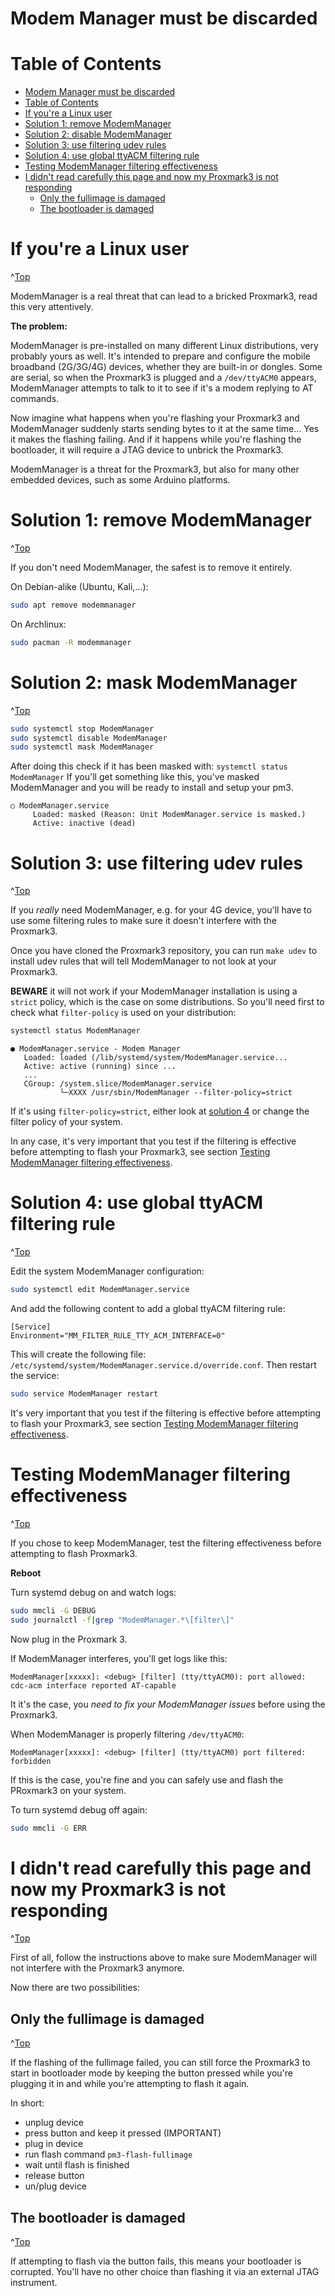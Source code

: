 
<a id="Top"></a>

# Modem Manager must be discarded


# Table of Contents
- [Modem Manager must be discarded](#modem-manager-must-be-discarded)
- [Table of Contents](#table-of-contents)
- [If you're a Linux user](#if-youre-a-linux-user)
- [Solution 1: remove ModemManager](#solution-1-remove-modemmanager)
- [Solution 2: disable ModemManager](#solution-2-disable-modemmanager)
- [Solution 3: use filtering udev rules](#solution-3-use-filtering-udev-rules)
- [Solution 4: use global ttyACM filtering rule](#solution-4-use-global-ttyacm-filtering-rule)
- [Testing ModemManager filtering effectiveness](#testing-modemmanager-filtering-effectiveness)
- [I didn't read carefully this page and now my Proxmark3 is not responding](#i-didnt-read-carefully-this-page-and-now-my-proxmark3-is-not-responding)
  - [Only the fullimage is damaged](#only-the-fullimage-is-damaged)
  - [The bootloader is damaged](#the-bootloader-is-damaged)

# If you're a Linux user
^[Top](#top)

ModemManager is a real threat that can lead to a bricked Proxmark3, read this very attentively.

**The problem:**

ModemManager is pre-installed on many different Linux distributions, very probably yours as well.
It's intended to prepare and configure the mobile broadband (2G/3G/4G) devices, whether they are built-in or dongles.
Some are serial, so when the Proxmark3 is plugged and a `/dev/ttyACM0` appears, ModemManager attempts to talk to it to see if it's a modem replying to AT commands.

Now imagine what happens when you're flashing your Proxmark3 and ModemManager suddenly starts sending bytes to it at the same time...
Yes it makes the flashing failing. And if it happens while you're flashing the bootloader, it will require a JTAG device to unbrick the Proxmark3.

ModemManager is a threat for the Proxmark3, but also for many other embedded devices, such as some Arduino platforms.

# Solution 1: remove ModemManager
^[Top](#top)

If you don't need ModemManager, the safest is to remove it entirely.

On Debian-alike (Ubuntu, Kali,...):
```sh
sudo apt remove modemmanager
```
On Archlinux:
```sh
sudo pacman -R modemmanager
```

# Solution 2: mask ModemManager
^[Top](#top)

```sh
sudo systemctl stop ModemManager
sudo systemctl disable ModemManager
sudo systemctl mask ModemManager
```
After doing this check if it has been masked with:
`systemctl status ModemManager`
If you'll get something like this, you've masked ModemManager and you will be ready to install and setup your pm3.
```
○ ModemManager.service
     Loaded: masked (Reason: Unit ModemManager.service is masked.)
     Active: inactive (dead)
```

# Solution 3: use filtering udev rules
^[Top](#top)

If you *really* need ModemManager, e.g. for your 4G device, you'll have to use some filtering rules to make sure it doesn't interfere with the Proxmark3. 

Once you have cloned the Proxmark3 repository, you can run `make udev` to install udev rules that will tell ModemManager to not look at your Proxmark3.

**BEWARE** it will not work if your ModemManager installation is using a `strict` policy, which is the case on some distributions.
So you'll need first to check what `filter-policy` is used on your distribution:

```sh
systemctl status ModemManager
```
```
● ModemManager.service - Modem Manager
   Loaded: loaded (/lib/systemd/system/ModemManager.service...
   Active: active (running) since ...
   ...
   CGroup: /system.slice/ModemManager.service
           └─XXXX /usr/sbin/ModemManager --filter-policy=strict
```

If it's using `filter-policy=strict`, either look at [solution 4](#solution-4-use-global-ttyACM-filtering-rule) or change the filter policy of your system.

In any case, it's very important that you test if the filtering is effective before attempting to flash your Proxmark3, see section [Testing ModemManager filtering effectiveness](#Testing-ModemManager-filtering-effectiveness).

# Solution 4: use global ttyACM filtering rule
^[Top](#top)

Edit the system ModemManager configuration:
```sh
sudo systemctl edit ModemManager.service
```
And add the following content to add a global ttyACM filtering rule:
```
[Service]
Environment="MM_FILTER_RULE_TTY_ACM_INTERFACE=0"
```
This will create the following file: `/etc/systemd/system/ModemManager.service.d/override.conf`. Then restart the service:
```sh
sudo service ModemManager restart
```

It's very important that you test if the filtering is effective before attempting to flash your Proxmark3, see section [Testing ModemManager filtering effectiveness](#Testing-ModemManager-filtering-effectiveness).

# Testing ModemManager filtering effectiveness
^[Top](#top)

If you chose to keep ModemManager, test the filtering effectiveness before attempting to flash Proxmark3.

**Reboot**

Turn systemd debug on and watch logs:
```sh
sudo mmcli -G DEBUG
sudo journalctl -f|grep "ModemManager.*\[filter\]"
```
Now plug in the Proxmark 3.

If ModemManager interferes, you'll get logs like this:
```
ModemManager[xxxxx]: <debug> [filter] (tty/ttyACM0): port allowed: cdc-acm interface reported AT-capable
```
It it's the case, you *need to fix your ModemManager issues* before using the Proxmark3.

When ModemManager is properly filtering `/dev/ttyACM0`:
```
ModemManager[xxxxx]: <debug> [filter] (tty/ttyACM0) port filtered: forbidden
```
If this is the case, you're fine and you can safely use and flash the PRoxmark3 on your system.

To turn systemd debug off again:
```sh
sudo mmcli -G ERR
```

# I didn't read carefully this page and now my Proxmark3 is not responding
^[Top](#top)

First of all, follow the instructions above to make sure ModemManager will not interfere with the Proxmark3 anymore.

Now there are two possibilities:

## Only the fullimage is damaged
^[Top](#top)

If the flashing of the fullimage failed, you can still force the Proxmark3 to start in bootloader mode by keeping the button pressed while you're plugging it in and while you're attempting to flash it again.

In short:

* unplug device
* press button and keep it pressed (IMPORTANT)
* plug in device
* run flash command `pm3-flash-fullimage`
* wait until flash is finished
* release button
* un/plug device


## The bootloader is damaged
^[Top](#top)

If attempting to flash via the button fails, this means your bootloader is corrupted.
You'll have no other choice than flashing it via an external JTAG instrument.
